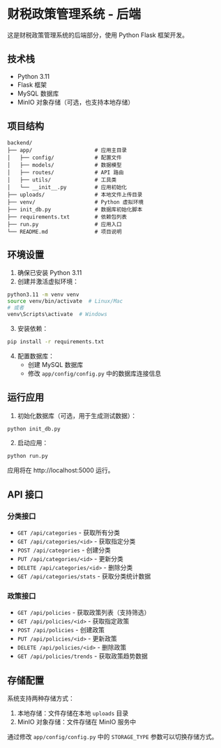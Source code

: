 # 财税政策管理系统 - 后端

这是财税政策管理系统的后端部分，使用 Python Flask 框架开发。

## 技术栈

- Python 3.11
- Flask 框架
- MySQL 数据库
- MinIO 对象存储（可选，也支持本地存储）

## 项目结构

```
backend/
├── app/                    # 应用主目录
│   ├── config/             # 配置文件
│   ├── models/             # 数据模型
│   ├── routes/             # API 路由
│   ├── utils/              # 工具类
│   └── __init__.py         # 应用初始化
├── uploads/                # 本地文件上传目录
├── venv/                   # Python 虚拟环境
├── init_db.py              # 数据库初始化脚本
├── requirements.txt        # 依赖包列表
├── run.py                  # 应用入口
└── README.md               # 项目说明
```

## 环境设置

1. 确保已安装 Python 3.11
2. 创建并激活虚拟环境：

```bash
python3.11 -m venv venv
source venv/bin/activate  # Linux/Mac
# 或者
venv\Scripts\activate  # Windows
```

3. 安装依赖：

```bash
pip install -r requirements.txt
```

4. 配置数据库：
   - 创建 MySQL 数据库
   - 修改 `app/config/config.py` 中的数据库连接信息

## 运行应用

1. 初始化数据库（可选，用于生成测试数据）：

```bash
python init_db.py
```

2. 启动应用：

```bash
python run.py
```

应用将在 http://localhost:5000 运行。

## API 接口

### 分类接口

- `GET /api/categories` - 获取所有分类
- `GET /api/categories/<id>` - 获取指定分类
- `POST /api/categories` - 创建分类
- `PUT /api/categories/<id>` - 更新分类
- `DELETE /api/categories/<id>` - 删除分类
- `GET /api/categories/stats` - 获取分类统计数据

### 政策接口

- `GET /api/policies` - 获取政策列表（支持筛选）
- `GET /api/policies/<id>` - 获取指定政策
- `POST /api/policies` - 创建政策
- `PUT /api/policies/<id>` - 更新政策
- `DELETE /api/policies/<id>` - 删除政策
- `GET /api/policies/trends` - 获取政策趋势数据

## 存储配置

系统支持两种存储方式：

1. 本地存储：文件存储在本地 `uploads` 目录
2. MinIO 对象存储：文件存储在 MinIO 服务中

通过修改 `app/config/config.py` 中的 `STORAGE_TYPE` 参数可以切换存储方式。 